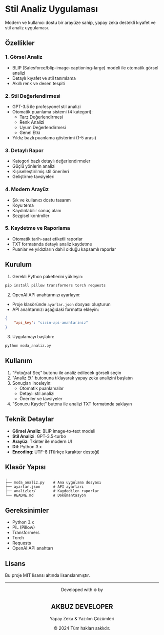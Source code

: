 # Stil Analiz Uygulaması

Modern ve kullanıcı dostu bir arayüze sahip, yapay zeka destekli kıyafet ve stil analiz uygulaması.

## Özellikler

### 1. Görsel Analiz
- BLIP (Salesforce/blip-image-captioning-large) modeli ile otomatik görsel analizi
- Detaylı kıyafet ve stil tanımlama
- Akıllı renk ve desen tespiti

### 2. Stil Değerlendirmesi
- GPT-3.5 ile profesyonel stil analizi
- Otomatik puanlama sistemi (4 kategori):
  - Tarz Değerlendirmesi
  - Renk Analizi
  - Uyum Değerlendirmesi
  - Genel Etki
- Yıldız bazlı puanlama gösterimi (1-5 arası)

### 3. Detaylı Rapor
- Kategori bazlı detaylı değerlendirmeler
- Güçlü yönlerin analizi
- Kişiselleştirilmiş stil önerileri
- Geliştirme tavsiyeleri

### 4. Modern Arayüz
- Şık ve kullanıcı dostu tasarım
- Koyu tema
- Kaydırılabilir sonuç alanı
- Sezgisel kontroller

### 5. Kaydetme ve Raporlama
- Otomatik tarih-saat etiketli raporlar
- TXT formatında detaylı analiz kaydetme
- Puanlar ve yıldızların dahil olduğu kapsamlı raporlar

## Kurulum

1. Gerekli Python paketlerini yükleyin:
```bash
pip install pillow transformers torch requests
```

2. OpenAI API anahtarınızı ayarlayın:
- Proje klasöründe `ayarlar.json` dosyası oluşturun
- API anahtarınızı aşağıdaki formatta ekleyin:
```json
{
    "api_key": "sizin-api-anahtariniz"
}
```

3. Uygulamayı başlatın:
```bash
python moda_analiz.py
```

## Kullanım

1. "Fotoğraf Seç" butonu ile analiz edilecek görseli seçin
2. "Analiz Et" butonuna tıklayarak yapay zeka analizini başlatın
3. Sonuçları inceleyin:
   - Otomatik puanlamalar
   - Detaylı stil analizi
   - Öneriler ve tavsiyeler
4. "Sonucu Kaydet" butonu ile analizi TXT formatında saklayın

## Teknik Detaylar

- **Görsel Analiz**: BLIP image-to-text modeli
- **Stil Analizi**: GPT-3.5-turbo
- **Arayüz**: Tkinter ile modern UI
- **Dil**: Python 3.x
- **Encoding**: UTF-8 (Türkçe karakter desteği)

## Klasör Yapısı

```
.
├── moda_analiz.py    # Ana uygulama dosyası
├── ayarlar.json      # API ayarları
├── analizler/        # Kaydedilen raporlar
└── README.md         # Dokümantasyon
```

## Gereksinimler

- Python 3.x
- PIL (Pillow)
- Transformers
- Torch
- Requests
- OpenAI API anahtarı

## Lisans

Bu proje MIT lisansı altında lisanslanmıştır. 

---

<div align="center">
    <p>Developed with ❄️ by</p>
    <h2>AKBUZ DEVELOPER</h2>
    <p>Yapay Zeka & Yazılım Çözümleri</p>
    <p>© 2024 Tüm hakları saklıdır.</p>
</div> 